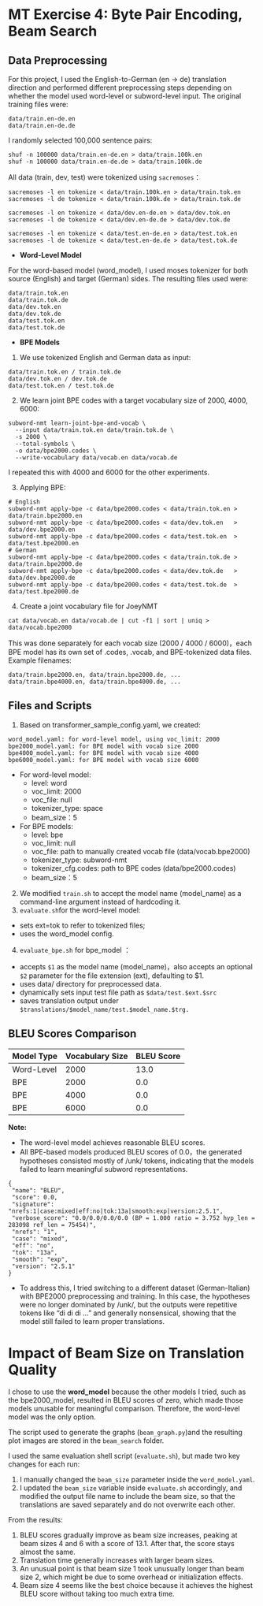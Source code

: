 # MT Exercise 4: Byte Pair Encoding, Beam Search

## Data Preprocessing

For this project, I used the English-to-German (en → de) translation direction and performed different preprocessing steps depending on whether the model used word-level or subword-level input.
The original training files were:
```
data/train.en-de.en  
data/train.en-de.de
```
I randomly selected 100,000 sentence pairs:
```
shuf -n 100000 data/train.en-de.en > data/train.100k.en
shuf -n 100000 data/train.en-de.de > data/train.100k.de
```
All data (train, dev, test) were tokenized using `sacremoses`：
```
sacremoses -l en tokenize < data/train.100k.en > data/train.tok.en
sacremoses -l de tokenize < data/train.100k.de > data/train.tok.de

sacremoses -l en tokenize < data/dev.en-de.en > data/dev.tok.en
sacremoses -l de tokenize < data/dev.en-de.de > data/dev.tok.de

sacremoses -l en tokenize < data/test.en-de.en > data/test.tok.en
sacremoses -l de tokenize < data/test.en-de.de > data/test.tok.de
```

- **Word-Level Model**

For the word-based model (word_model), I used moses tokenizer for both source (English) and target (German) sides.
The resulting files used were:
```
data/train.tok.en
data/train.tok.de
data/dev.tok.en
data/dev.tok.de
data/test.tok.en
data/test.tok.de
```
- **BPE Models**

1. We use tokenized English and German data as input:
```
data/train.tok.en / train.tok.de  
data/dev.tok.en / dev.tok.de  
data/test.tok.en / test.tok.de
```

2. We learn joint BPE codes with a target vocabulary size of 2000, 4000, 6000:
```
subword-nmt learn-joint-bpe-and-vocab \
  --input data/train.tok.en data/train.tok.de \
  -s 2000 \
  --total-symbols \
  -o data/bpe2000.codes \
  --write-vocabulary data/vocab.en data/vocab.de
```
I repeated this with 4000 and 6000 for the other experiments.

3. Applying BPE:
```
# English
subword-nmt apply-bpe -c data/bpe2000.codes < data/train.tok.en > data/train.bpe2000.en
subword-nmt apply-bpe -c data/bpe2000.codes < data/dev.tok.en   > data/dev.bpe2000.en
subword-nmt apply-bpe -c data/bpe2000.codes < data/test.tok.en  > data/test.bpe2000.en
# German
subword-nmt apply-bpe -c data/bpe2000.codes < data/train.tok.de > data/train.bpe2000.de
subword-nmt apply-bpe -c data/bpe2000.codes < data/dev.tok.de   > data/dev.bpe2000.de
subword-nmt apply-bpe -c data/bpe2000.codes < data/test.tok.de  > data/test.bpe2000.de
```
4. Create a joint vocabulary file for JoeyNMT
```      
cat data/vocab.en data/vocab.de | cut -f1 | sort | uniq > data/vocab.bpe2000
```
This was done separately for each vocab size (2000 / 4000 / 6000)，each BPE model has its own set of .codes, .vocab, and BPE-tokenized data files.
Example filenames:
```
data/train.bpe2000.en, data/train.bpe2000.de, ...
data/train.bpe4000.en, data/train.bpe4000.de, ...
```

## Files and Scripts

1. Based on transformer_sample_config.yaml, we created:
```
word_model.yaml: for word-level model, using voc_limit: 2000
bpe2000_model.yaml: for BPE model with vocab size 2000
bpe4000_model.yaml: for BPE model with vocab size 4000
bpe6000_model.yaml: for BPE model with vocab size 6000 
```
- For word-level model: 
  - level: word	
  - voc_limit: 2000	
  - voc_file: null	
  - tokenizer_type: space
  - beam_size：5
- For BPE models:
  - level: bpe
  - voc_limit: null
  - voc_file: path to manually created vocab file (data/vocab.bpe2000)
  - tokenizer_type: subword-nmt
  - tokenizer_cfg.codes: path to BPE codes (data/bpe2000.codes)
  - beam_size：5
2. We modified `train.sh` to accept the model name (model_name) as a command-line argument instead of hardcoding it. 
3. `evaluate.sh`for the word-level model:
- sets ext=tok to refer to tokenized files;
- uses the word_model config.
4. `evaluate_bpe.sh` for bpe_model ：
- accepts `$1` as the model name (model_name)，also accepts an optional `$2` parameter for the file extension (ext), defaulting to $1.
- uses data/ directory for preprocessed data.
- dynamically sets input test file path as `$data/test.$ext.$src`
- saves translation output under `$translations/$model_name/test.$model_name.$trg.`

## BLEU Scores Comparison

| Model Type      | Vocabulary Size | BLEU Score        |
|-----------------|-----------------|-------------------|
| Word-Level      | 2000            | 13.0              |
| BPE             | 2000            | 0.0               |
| BPE             | 4000            | 0.0               |
| BPE             | 6000            | 0.0               |

**Note:**  
- The word-level model achieves reasonable BLEU scores.  
- All BPE-based models produced BLEU scores of 0.0，the generated hypotheses consisted mostly of /unk/ tokens, indicating that the models failed to learn meaningful subword representations.
```
{
 "name": "BLEU",
 "score": 0.0,
 "signature": "nrefs:1|case:mixed|eff:no|tok:13a|smooth:exp|version:2.5.1",
 "verbose_score": "0.0/0.0/0.0/0.0 (BP = 1.000 ratio = 3.752 hyp_len = 283098 ref_len = 75454)",
 "nrefs": "1",
 "case": "mixed",
 "eff": "no",
 "tok": "13a",
 "smooth": "exp",
 "version": "2.5.1"
}
```
- To address this, I tried switching to a different dataset (German-Italian) with BPE2000 preprocessing and training. In this case, the hypotheses were no longer dominated by /unk/, but the outputs were repetitive tokens like “di di di …” and generally nonsensical, showing that the model still failed to learn proper translations.


# Impact of Beam Size on Translation Quality

I chose to use the **word_model** because the other models I tried, such as the bpe2000_model, resulted in BLEU scores of zero, which made those models unusable for meaningful comparison. Therefore, the word-level model was the only option.

The script used to generate the graphs (`beam_graph.py`)and the resulting plot images are stored in the `beam_search` folder.

I used the same evaluation shell script (`evaluate.sh`), but made two key changes for each run:

1. I manually changed the `beam_size` parameter inside the `word_model.yaml`.
2. I updated the `beam_size` variable inside `evaluate.sh` accordingly, and modified the output file name to include the beam size, so that the translations are saved separately and do not overwrite each other.

From the results:

1. BLEU scores gradually improve as beam size increases, peaking at beam sizes 4 and 6 with a score of 13.1. After that, the score stays almost the same.
2. Translation time generally increases with larger beam sizes.
3. An unusual point is that beam size 1 took unusually longer than beam size 2, which might be due to some overhead or initialization effects.
4. Beam size 4 seems like the best choice because it achieves the highest BLEU score without taking too much extra time.
